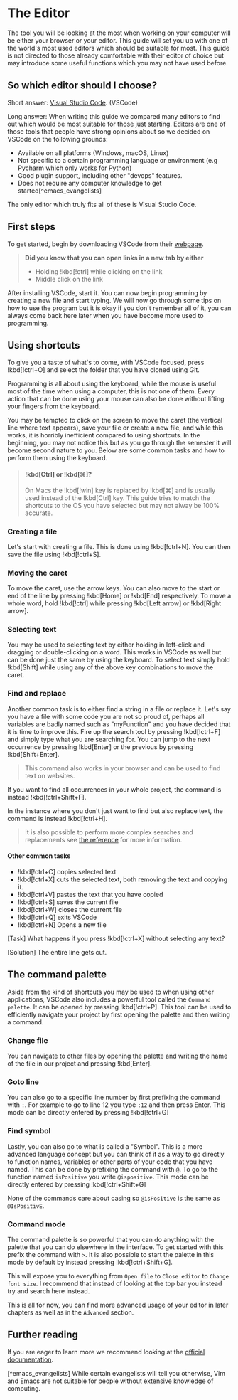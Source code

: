 # The Editor

The tool you will be looking at the most when working on your computer will be either your browser or your editor. This guide will set you up with one of the world's most used editors which should be suitable for most. This guide is not directed to those already comfortable with their editor of choice but may introduce some useful functions which you may not have used before.

## So which editor should I choose?

Short answer: [Visual Studio Code](https://code.visualstudio.com/). (VSCode)

Long answer: When writing this guide we compared many editors to find out which would be most suitable for those just starting. Editors are one of those tools that people have strong opinions about so we decided on VSCode on the following grounds:

- Available on all platforms (Windows, macOS, Linux)
- Not specific to a certain programming language or environment (e.g Pycharm which only works for Python)
- Good plugin support, including other "devops" features.
- Does not require any computer knowledge to get started[^emacs_evangelists]

The only editor which truly fits all of these is Visual Studio Code.

## First steps

To get started, begin by downloading VSCode from their [webpage](https://code.visualstudio.com/).

> **Did you know that you can open links in a new tab by either**
>
> - Holding !kbd[!ctrl] while clicking on the link
> - Middle click on the link

After installing VSCode, start it. You can now begin programming by creating a new file and start typing. We will now go through some tips on how to use the program but it is okay if you don't remember all of it, you can always come back here later when you have become more used to programming.

## Using shortcuts

To give you a taste of what's to come, with VSCode focused, press !kbd[!ctrl+O] and select the folder that you have cloned using Git.

Programming is all about using the keyboard, while the mouse is useful most of the time when using a computer, this is not one of them. Every action that can be done using your mouse can also be done without lifting your fingers from the keyboard.

You may be tempted to click on the screen to move the caret (the vertical line where text appears), save your file or create a new file, and while this works, it is horribly inefficient compared to using shortcuts. In the beginning, you may not notice this but as you go through the semester it will become second nature to you. Below are some common tasks and how to perform them using the keyboard.

> #### !kbd[Ctrl] or !kbd[⌘]?
>
> On Macs the !kbd[!win] key is replaced by !kbd[⌘] and is usually used instead of the !kbd[Ctrl] key. This guide tries to match the shortcuts to the OS you have selected but may not alway be 100% accurate.

### Creating a file

Let's start with creating a file. This is done using !kbd[!ctrl+N]. You can then save the file using !kbd[!ctrl+S].

### Moving the caret

To move the caret, use the arrow keys. You can also move to the start or end of the line by pressing !kbd[Home] or !kbd[End] respectively. To move a whole word, hold !kbd[!ctrl] while pressing !kbd[Left arrow] or !kbd[Right arrow].

### Selecting text

You may be used to selecting text by either holding in left-click and dragging or double-clicking on a word. This works in VSCode as well but can be done just the same by using the keyboard. To select text simply hold !kbd[Shift] while using any of the above key combinations to move the caret.

### Find and replace

Another common task is to either find a string in a file or replace it. Let's say you have a file with some code you are not so proud of, perhaps all variables are badly named such as "myFunction" and you have decided that it is time to improve this. Fire up the search tool by pressing !kbd[!ctrl+F] and simply type what you are searching for. You can jump to the next occurrence by pressing !kbd[Enter] or the previous by pressing !kbd[Shift+Enter].

> This command also works in your browser and can be used to find text on websites.

If you want to find all occurrences in your whole project, the command is instead !kbd[!ctrl+Shift+F].

In the instance where you don't just want to find but also replace text, the command is instead !kbd[!ctrl+H].

> It is also possible to perform more complex searches and replacements see [the reference](https://docs.microsoft.com/en-us/visualstudio/ide/finding-and-replacing-text?view=vs-2022) for more information.

#### Other common tasks

- !kbd[!ctrl+C] copies selected text
- !kbd[!ctrl+X] cuts the selected text, both removing the text and copying it.
- !kbd[!ctrl+V] pastes the text that you have copied
- !kbd[!ctrl+S] saves the current file
- !kbd[!ctrl+W] closes the current file
- !kbd[!ctrl+Q] exits VSCode
- !kbd[!ctrl+N] Opens a new file

[Task]
What happens if you press !kbd[!ctrl+X] without selecting any text?

[Solution]
The entire line gets cut.

## The command palette

Aside from the kind of shortcuts you may be used to when using other applications, VSCode also includes a powerful tool called the `Command palette`. It can be opened by pressing !kbd[!ctrl+P]. This tool can be used to efficiently navigate your project by first opening the palette and then writing a command.

### Change file

You can navigate to other files by opening the palette and writing the name of the file in our project and pressing !kbd[Enter].

### Goto line

You can also go to a specific line number by first prefixing the command with `:`. For example to go to line 12 you type `:12` and then press Enter. This mode can be directly entered by pressing !kbd[!ctrl+G]

### Find symbol

Lastly, you can also go to what is called a "Symbol". This is a more advanced language concept but you can think of it as a way to go directly to function names, variables or other parts of your code that you have named. This can be done by prefixing the command with `@`. To go to the function named `isPositive` you write `@ispositive`. This mode can be directly entered by pressing !kbd[!ctrl+Shift+G]

None of the commands care about casing so `@isPositive` is the same as `@IsPositivE`.

### Command mode

The command palette is so powerful that you can do anything with the palette that you can do elsewhere in the interface. To get started with this prefix the command with `>`. It is also possible to start the palette in this mode by default by instead pressing !kbd[!ctrl+Shift+G].

This will expose you to everything from `Open file` to `Close editor` to `Change font size`. I recommend that instead of looking at the top bar you instead try and search here instead.

This is all for now, you can find more advanced usage of your editor in later chapters as well as in the `Advanced` section.

## Further reading

If you are eager to learn more we recommend looking at the [official documentation](https://code.visualstudio.com/docs).

[^emacs_evangelists] While certain evangelists will tell you otherwise, Vim and Emacs are not suitable for people without extensive knowledge of computing.

